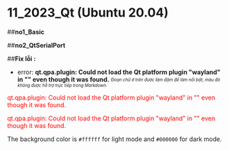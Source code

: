 # 11_2023_Qt (Ubuntu 20.04)

##**no1_Basic**


##**no2_QtSerialPort**


##**Fix lỗi :**
- error: **qt.qpa.plugin: Could not load the Qt platform plugin "wayland" in "" even though it was found.**
<sub><sup>*Đoạn chữ ở trên được làm đậm để làm nổi bật, màu đỏ không được hỗ trợ trực tiếp trong Markdown.*</sup></sub>

<span style="color:red">qt.qpa.plugin: Could not load the Qt platform plugin "wayland" in "" even though it was found.</span>


<span style="color:red">qt.qpa.plugin: Could not load the Qt platform plugin "wayland" in "" even though it was found.</span>


The background color is `#ffffff` for light mode and `#000000` for dark mode.
